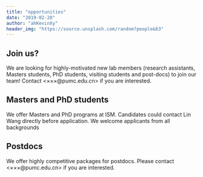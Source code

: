 ```yaml
---
title: "opportunities"
date: "2019-02-28"
author: "ahKevinXy"
header_img: "https://source.unsplash.com/random?people&63"
---
```



## Join us?

We are looking for highly-motivated new lab members (research assistants, Masters students, PhD students, visiting students and post-docs) to join our team! Contact <×××@pumc.edu.cn> if you are interested.


## Masters and PhD students

We offer Masters and PhD programs at ISM. Candidates could contact Lin Wang directly before application. We welcome applicants from all backgrounds

## Postdocs

We offer highly competitive packages for postdocs. Please contact <×××@pumc.edu.cn> if you are interested.